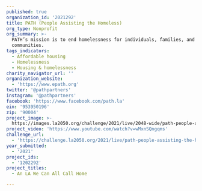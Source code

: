 ```yaml
---
published: true
organization_id: '2021292'
title: PATH (People Assisting the Homeless)
org_type: Nonprofit
org_summary: >-
  PATH’s mission is to end homelessness for individuals, families, and
  communities.
tags_indicators:
  - Affordable housing
  - Homelessness
  - Housing & homelessness
charity_navigator_url: ''
organization_website:
  - 'https://www.epath.org'
twitter: '@pathpartners'
instagram: '@pathpartners'
facebook: 'https://www.facebook.com/path.la'
ein: '953950196'
zip: '90004'
project_image: >-
  https://images.la2050.org/challenge/2021/live/2048-wide/path-people-assisting-the-homeless.jpg
project_video: 'https://www.youtube.com/watch?v=wMxnSQngqms'
challenge_url:
  - 'https://challenge.la2050.org/2021/live/path-people-assisting-the-homeless/'
year_submitted:
  - '2021'
project_ids:
  - '1202292'
project_titles:
  - An LA We Can All Call Home

---
```

